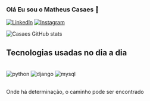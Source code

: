 ### Olá Eu sou o Matheus Casaes 👋

[![Linkedln](https://img.shields.io/badge/LinkedIn-0077B5?style=for-the-badge&logo=linkedin&logoColor=white)](https://www.linkedin.com/in/matheus-ferraz-a128911b9/)
[![Instagram](https://img.shields.io/badge/Instagram-E4405F?style=for-the-badge&logo=instagram&logoColor=white
)](https://www.instagram.com/casaes7/)

![Casaes GitHub stats](https://github-readme-stats.vercel.app/api?username=Casaes7&show_icons=true&theme=dracula)

## Tecnologias usadas no dia a dia

<div style="display: inline_block"><br/>
<img align="center" alt="python"  src="https://img.shields.io/badge/Python-3776AB?style=for-the-badge&logo=python&logoColor=white"  />
<img align="center" alt="django"  src="https://img.shields.io/badge/Django-092E20?style=for-the-badge&logo=django&logoColor=white"/>
<img align="center" alt="mysql"  src="https://img.shields.io/badge/MySQL-00000F?style=for-the-badge&logo=mysql&logoColor=white"/>
</div><br/>

Onde há determinação, o caminho pode ser encontrado
